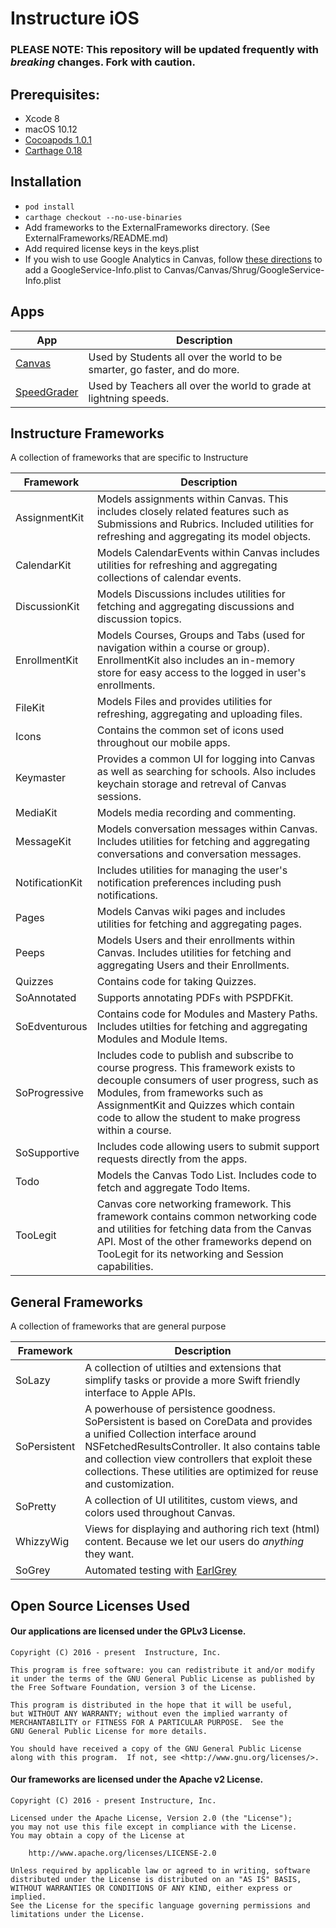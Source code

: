 # Instructure iOS

### PLEASE NOTE: This repository will be updated frequently with *breaking* changes. Fork with caution.

## Prerequisites:
- Xcode 8
- macOS 10.12
- [Cocoapods 1.0.1](https://cocoapods.org)
- [Carthage 0.18](https://github.com/Carthage/Carthage)

## Installation
- `pod install`
- `carthage checkout --no-use-binaries`
- Add frameworks to the ExternalFrameworks directory. (See ExternalFrameworks/README.md)
- Add required license keys in the keys.plist
- If you wish to use Google Analytics in Canvas, follow [these directions](http://bit.ly/2dPsV9D) to add a GoogleService-Info.plist to Canvas/Canvas/Shrug/GoogleService-Info.plist

## Apps

App | Description
--- | ---
[Canvas][canvas]           | Used by Students all over the world to be smarter, go faster, and do more. 
[SpeedGrader][speedgrader] | Used by Teachers all over the world to grade at lightning speeds.

## Instructure Frameworks
A collection of frameworks that are specific to Instructure

Framework | Description
--- | ---
AssignmentKit   | Models assignments within Canvas. This includes closely related features such as Submissions and Rubrics. Included utilities for refreshing and aggregating its model objects.
CalendarKit	    | Models CalendarEvents within Canvas includes utilities for refreshing and aggregating collections of calendar events.
DiscussionKit	| Models Discussions includes utilities for fetching and aggregating discussions and discussion topics.
EnrollmentKit	| Models Courses, Groups and Tabs (used for navigation within a course or group). EnrollmentKit also includes an in-memory store for easy access to the logged in user's enrollments.
FileKit        	| Models Files and provides utilities for refreshing, aggregating and uploading files.
Icons 			| Contains the common set of icons used throughout our mobile apps.
Keymaster 		| Provides a common UI for logging into Canvas as well as searching for schools. Also includes keychain storage and retreval of Canvas sessions.
MediaKit 		| Models media recording and commenting.
MessageKit 		| Models conversation messages within Canvas. Includes utilities for fetching and aggregating conversations and conversation messages.
NotificationKit | Includes utilities for managing the user's notification preferences including push notifications.
Pages 		    | Models Canvas wiki pages and includes utilities for fetching and aggregating pages.
Peeps 			| Models Users and their enrollments within Canvas. Includes utilities for fetching and aggregating Users and their Enrollments.
Quizzes 	    | Contains code for taking Quizzes.
SoAnnotated 	| Supports annotating PDFs with PSPDFKit.
SoEdventurous 	| Contains code for Modules and Mastery Paths. Includes utilties for fetching and aggregating Modules and Module Items.
SoProgressive 	| Includes code to publish and subscribe to course progress. This framework exists to decouple consumers of user progress, such as Modules, from frameworks such as AssignmentKit and Quizzes which contain code to allow the student to make progress within a course.
SoSupportive 	| Includes code allowing users to submit support requests directly from the apps.
Todo 			| Models the Canvas Todo List. Includes code to fetch and aggregate Todo Items.
TooLegit 		| Canvas core networking framework. This framework contains common networking code and utilities for fetching data from the Canvas API. Most of the other frameworks depend on TooLegit for its networking and Session capabilities.

## General Frameworks
A collection of frameworks that are general purpose

Framework | Description
--- | ---
SoLazy 			| A collection of utilties and extensions that simplify tasks or provide a more Swift friendly interface to Apple APIs. 
SoPersistent 	| A powerhouse of persistence goodness. SoPersistent is based on CoreData and provides a unified Collection interface around NSFetchedResultsController. It also contains table and collection view controllers that exploit these collections. These utilities are optimized for reuse and customization.
SoPretty        | A collection of UI utilitites, custom views, and colors used throughout Canvas.
WhizzyWig 		| Views for displaying and authoring rich text (html) content. Because we let our users do _anything_ they want.
SoGrey          | Automated testing with [EarlGrey](https://github.com/google/EarlGrey)

## Open Source Licenses Used

#### Our applications are licensed under the GPLv3 License.

```
Copyright (C) 2016 - present  Instructure, Inc.
 
This program is free software: you can redistribute it and/or modify
it under the terms of the GNU General Public License as published by
the Free Software Foundation, version 3 of the License.

This program is distributed in the hope that it will be useful,
but WITHOUT ANY WARRANTY; without even the implied warranty of
MERCHANTABILITY or FITNESS FOR A PARTICULAR PURPOSE.  See the
GNU General Public License for more details.

You should have received a copy of the GNU General Public License
along with this program.  If not, see <http://www.gnu.org/licenses/>.
```

#### Our frameworks are licensed under the Apache v2 License.

```
Copyright (C) 2016 - present Instructure, Inc.

Licensed under the Apache License, Version 2.0 (the "License");
you may not use this file except in compliance with the License.
You may obtain a copy of the License at
 
    http://www.apache.org/licenses/LICENSE-2.0
 
Unless required by applicable law or agreed to in writing, software
distributed under the License is distributed on an "AS IS" BASIS,
WITHOUT WARRANTIES OR CONDITIONS OF ANY KIND, either express or implied.
See the License for the specific language governing permissions and
limitations under the License.
```

[canvas]: https://itunes.apple.com/us/app/canvas-by-instructure/id480883488?mt=8
[speedgrader]: https://itunes.apple.com/us/app/speedgrader/id418441195?mt=8